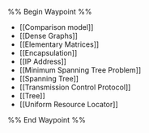 %% Begin Waypoint %%
- [[Comparison model]]
- [[Dense Graphs]]
- [[Elementary Matrices]]
- [[Encapsulation]]
- [[IP Address]]
- [[Minimum Spanning Tree Problem]]
- [[Spanning Tree]]
- [[Transmission Control Protocol]]
- [[Tree]]
- [[Uniform Resource Locator]]

%% End Waypoint %%
